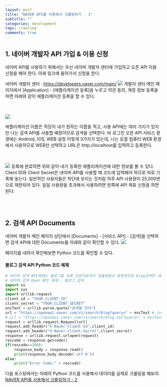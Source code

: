 ```yaml
---
layout: post
title: "NAVER API를 사용해서 크롤링하기 - 1"
subtitle: ""
categories: development
tags: crawling
comments: true
---
```



## 1. 네이버 개발자 API 가입 & 이용 신청

네이버 API를 사용하기 위해서는 우선 네이버 개발자 센터에 가입하고 오픈 API 이용 신청을 해야 한다.
아래 링크에 들어가서 신청을 한다.  

네이버 개발자 센터 : <https://developers.naver.com/main/>
<img src='{{"/assets/img/post_image/crwaling_naver_api/developers_naver_main.png"}}' >
개발자 센터 메인 페이지에서 [Application] - [애플리케이션 등록]을 누르고 약관 동의, 계정 정보 등록을 하면 아래와 같이 애플리케이션 등록을 할 수 있다.  

<br/><br/>
<img src='{{"/assets/img/post_image/crwaling_naver_api/Application_registration.png"}}' >

애플리케이션 이름은 적당히 내가 원하는 이름을 적고, 사용 API에는 여러 가지가 있지만 나는 검색 API를 사용할 예정이므로 검색을 선택한다. 비 로그인 오픈 API 서비스 환경에는 Android, IOS, WEB 설정 이렇게 3가지가 있는데, 나는 로컬 컴퓨터 WEB 환경에서 사용하므로 WEB만 선택하고 URL은 http://localhost를 입력하고 등록한다.  

<br/><br/>
<img src='{{"/assets/img/post_image/crwaling_naver_api/Application_information.png"}}' >
등록에 완료하면 위와 같이 내가 등록한 애플리케이션에 대한 정보를 볼 수 있다. Client ID와 Client Secret은 네이버 API를 사용할 때 코드에 입력해야 하므로 따로 기록해 놓는다.
일반적인 사용자들은 하단에 보이는 것처럼 하루 API 사용량이 25,000번으로 제한되어 있다. 일일 사용량을 초과해서 사용하려면 왼쪽에 API 제휴 신청을 하면 된다.

<br/><br/>
## 2. 검색 API Documents

네이버 개발자 메인 페이지 상단에서 [Documents] - [서비스 API] - [검색]을 선택하면 검색 API에 대한 Documents를 아래와 같이 확인할 수 있다.
<img src='{{"/assets/img/post_image/crwaling_naver_api/search_api_documents.png"}}' >  

페이지를 내려서 확인해보면 Python 코드를 확인할 수 있다. 

#### 블로그 검색 API Python 코드 예제
```python
# 네이버 검색 API예제는 블로그를 비롯 전문자료까지 호출방법이 동일하므로 blog검색만 대표로 예제를 올렸습니다.
# 네이버 검색 Open API 예제 - 블로그 검색
import os
import sys
import urllib.request
client_id = "YOUR_CLIENT_ID"
client_secret = "YOUR_CLIENT_SECRET"
encText = urllib.parse.quote("검색할 단어")
url = "https://openapi.naver.com/v1/search/blog?query=" + encText # json 결과
# url = "https://openapi.naver.com/v1/search/blog.xml?query=" + encText # xml 결과
request = urllib.request.Request(url)
request.add_header("X-Naver-Client-Id",client_id)
request.add_header("X-Naver-Client-Secret",client_secret)
response = urllib.request.urlopen(request)
rescode = response.getcode()
if(rescode==200):
    response_body = response.read()
    print(response_body.decode('utf-8'))
else:
    print("Error Code:" + rescode)
```


다음 포스팅에서는 아래의 Python 코드를 사용해서 데이터를 실제로 크롤링을 해보자.  
[NAVER API를 사용해서 크롤링하기 - 2](https://leesh90.github.io/development/2021/03/29/crawling_naver_api-2/)

<!-- 
<img src='{{"/assets/img/post_image/virtualenv-add-jupyter/kernel_add_check.png"}}' width="270" height="300"> -->